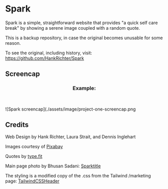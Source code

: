 # Spark

Spark is a simple, straightforward website that provides "a quick self care break" by showing a serene image coupled with a random quote.

This is a backup repository, in case the original becomes unusable for some reason.

To see the original, including history, visit: https://github.com/HankRichter/Spark

## Screencap

<h3 style="text-align: center;">Example:</h3>
<br />

![Spark screencap](./assets/image/project-one-screencap.png

## Credits

Web Design by Hank Richter, Laura Strait, and Dennis Inglehart

Images courtesy of [Pixabay](https://pixabay.com/)

Quotes by [type.fit](https://type.fit/api/quotes)

Main page photo by Bhusan Sadani: [Sparktitle](https://unsplash.com/photos/M-xaOaCzy_M)

The styling is a modified copy of the .css from the Tailwind /marketing page: [TailwindCSSHeader](https://tailwindui.com/components/marketing/sections/header)
